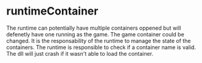# runtimeContainer

The runtime can potentially have multiple containers oppened but will defenetly have one running as the game.
The game container could be changed. It is the responsability of the runtime to manage the state of the containers.
The runtime is responsible to check if a container name is valid.
The dll will just crash if it wasn't able to load the container.

